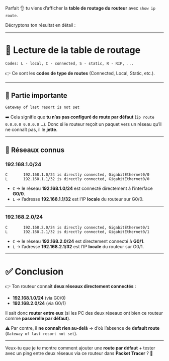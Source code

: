 Parfait 👌 tu viens d’afficher la **table de routage du routeur** avec `show ip route`.

Décryptons ton résultat en détail :

---

# 📖 Lecture de la table de routage

```
Codes: L - local, C - connected, S - static, R - RIP, ...
```

👉 Ce sont les **codes de type de routes** (Connected, Local, Static, etc.).

---

## 🔹 Partie importante

```
Gateway of last resort is not set
```

➡️ Cela signifie que **tu n’as pas configuré de route par défaut** (`ip route 0.0.0.0 0.0.0.0 …`).
Donc si le routeur reçoit un paquet vers un réseau qu’il ne connaît pas, il le **jette**.

---

## 🔹 Réseaux connus

### 192.168.1.0/24

```
C       192.168.1.0/24 is directly connected, GigabitEthernet0/0
L       192.168.1.1/32 is directly connected, GigabitEthernet0/0
```

* `C` → le réseau **192.168.1.0/24** est connecté directement à l’interface **G0/0**.
* `L` → l’adresse **192.168.1.1/32** est l’IP **locale** du routeur sur G0/0.

---

### 192.168.2.0/24

```
C       192.168.2.0/24 is directly connected, GigabitEthernet0/1
L       192.168.2.1/32 is directly connected, GigabitEthernet0/1
```

* `C` → le réseau **192.168.2.0/24** est directement connecté à **G0/1**.
* `L` → l’adresse **192.168.2.1/32** est l’IP **locale** du routeur sur G0/1.

---

# ✅ Conclusion

👉 Ton routeur connaît **deux réseaux directement connectés** :

* **192.168.1.0/24** (via G0/0)
* **192.168.2.0/24** (via G0/1)

Il sait donc **router entre eux** (si les PC des deux réseaux ont bien ce routeur comme **passerelle par défaut**).

⚠️ Par contre, il **ne connaît rien au-delà** → d’où l’absence de **default route** (`Gateway of last resort not set`).

---

Veux-tu que je te montre comment ajouter une **route par défaut** + tester avec un ping entre deux réseaux via ce routeur dans **Packet Tracer** ? 🚀
